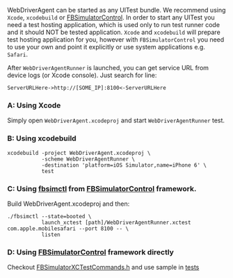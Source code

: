 WebDriverAgent can be started as any UITest bundle. We recommend using `Xcode`, `xcodebuild` or [FBSimulatorControl](https://github.com/facebook/FBSimulatorControl). In order to start any UITest you need a test hosting application, which is used only to run test runner code and it should NOT be tested application. `Xcode` and `xcodebuild` will prepare test hosting application for you, however with `FBSimulatorControl` you need to use your own and point it explicitly or use system applications e.g. `Safari`.

After `WebDriverAgentRunner` is launched, you can get service URL from device logs (or Xcode console). Just search for line:
```
ServerURLHere->http://[SOME_IP]:8100<-ServerURLHere
```

### A: Using Xcode
Simply open `WebDriverAgent.xcodeproj` and start `WebDriverAgentRunner` test.

### B: Using xcodebuild
```
xcodebuild -project WebDriverAgent.xcodeproj \
           -scheme WebDriverAgentRunner \
           -destination 'platform=iOS Simulator,name=iPhone 6' \
           test
```
### C: Using [fbsimctl](https://github.com/facebook/FBSimulatorControl/tree/master/fbsimctl) from [FBSimulatorControl](https://github.com/facebook/FBSimulatorControl) framework.
Build WebDriverAgent.xcodeproj and then:
```
./fbsimctl --state=booted \
           launch_xctest [path]/WebDriverAgentRunner.xctest com.apple.mobilesafari --port 8100 -- \
           listen
```

### D: Using [FBSimulatorControl](https://github.com/facebook/FBSimulatorControl) framework directly
Checkout [FBSimulatorXCTestCommands.h](https://github.com/facebook/FBSimulatorControl/blob/master/FBSimulatorControl/Commands/FBSimulatorXCTestCommands.h) and use sample in [tests](https://github.com/facebook/FBSimulatorControl/blob/master/FBSimulatorControlTests/Tests/Integration/FBSimulatorTestInjectionTests.m)